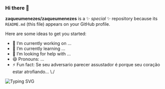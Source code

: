 ### Hi there 👋


**zaqueumenezes/zaqueumenezes** is a ✨ _special_ ✨ repository because its `README.md` (this file) appears on your GitHub profile.

Here are some ideas to get you started:

- 🔭 I’m currently working on ...
- 🌱 I’m currently learning ...
- 🤔 I’m looking for help with ...
- 😄 Pronouns: ...
- ⚡ Fun fact:  Se seu adversario parecer assustador é porque seu coração estar atrofiando... \\./
 <img src="https://camo.githubusercontent.com/d7a5ad465f02afd697659d5c15dc0785f5e01a42342e5a9154bb81e4e3b8ae9d/68747470733a2f2f726561646d652d747970696e672d7376672e6865726f6b756170702e636f6d2f3f636f6c6f723d2532336630302677696474683d353030266865696768743d38302673697a653d3230266d756c74696c696e653d74727565266c696e65733d48692c2b49276d2b527562656d2b4f6c696f74613b53656e696f722b616e616c6973742b61742b43617067656d696e693b4d756c7469737461636b2b696e7374727563746f722b6f6e2b50726f7761792b656e7472613231" alt="Typing SVG" data-canonical-src="https://readme-typing-svg.herokuapp.com/?color=%23f00&amp;width=500&amp;height=80&amp;size=20&amp;multiline=true&amp;lines=Hi,+I'm+Zaqueu+Menezes;Estudante+na+proway;" style="max-width: 100%;">


